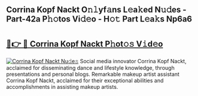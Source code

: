 ## Corrina Kopf Nackt O𝚗𝚕yf𝚊ns L𝚎a𝚔ed N𝚞𝚍es - Part-42a P𝚑𝚘tos Vi𝚍𝚎o - H𝚘𝚝 Part L𝚎a𝚔s Np6a6

# <h2><a href="http://kf351a.oniu.top/?m=Corrina+Kopf+Nackt">🔗👉 🔴 Corrina Kopf Nackt P𝚑ot𝚘𝚜 V𝚒d𝚎o</a></h2>

[![Corrina Kopf Nackt Nu𝚍e𝚜](https://i.imgur.com/0qMVB7G.gif)](http://kf351a.oniu.top/?m=Corrina+Kopf+Nackt)
Social media innovator Corrina Kopf Nackt, acclaimed for disseminating dance and lifestyle knowledge, through presentations and personal blogs. Remarkable makeup artist assistant Corrina Kopf Nackt, acclaimed for their exceptional abilities and accomplishments in assisting makeup artists.  
